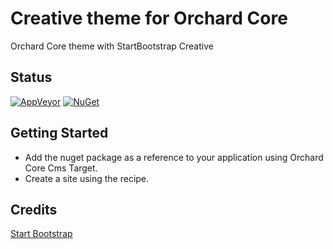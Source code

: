 # Creative theme for Orchard Core

Orchard Core theme with StartBootstrap Creative

## Status

[![AppVeyor](https://ci.appveyor.com/api/projects/status/5k18qi2yny81bdmr?svg=true)](https://ci.appveyor.com/project/agriffard/thecreativetheme)
[![NuGet](https://img.shields.io/nuget/v/TheCreativeTheme.svg)](https://www.nuget.org/packages/TheCreativeTheme)

## Getting Started

- Add the nuget package as a reference to your application using Orchard Core Cms Target.
- Create a site using the recipe.

## Credits

[Start Bootstrap](https://startbootstrap.com/template-overviews/creative)